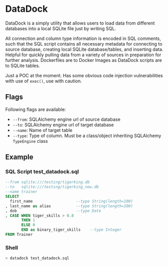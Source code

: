 DataDock
===========

DataDock is a simply utility that allows users to load data from different databases into a local SQLite file just by writing SQL. 

All connection and column type information is encoded in SQL comments, such that the SQL script contains all necessary 
metadata for connecting to source database, creating local SQLite database/tables, and inserting data. Helpful for quickly pulling 
data from a variety of sources in preparation for further analysis. Dockerfiles are to Docker Images as DataDock scripts are to SQLite tables.

Just a POC at the moment. Has some obvious code injection vulnerabilities with use of `exec()`, use with caution.

Flags
--------

Following flags are available:
* `--from`: SQLAlchemy engine url of source database
* `--to`:   SQLAlchemy engine url of target database
* `--name`: Name of target table
* `--type`: Type of column. Must be a class/object inheriting SQLAlchemy `TypeEngine` class

Example
--------

### SQL Script test_datadock.sql
```sql
--from sqlite:///testing/tigerking.db
--to   sqlite:///testing/tigerking_new.db
--name trainer
SELECT
  first_name                   --type String(length=100)
, last_name as alias           --type String(length=100)
, dob                          --type Date
, CASE WHEN tiger_skills > 0.8
       THEN 1              
       ELSE 0
       END as binary_tiger_skills    --type Integer
FROM Trainer
```

### Shell
```bash
> datadock test_datadock.sql
```
